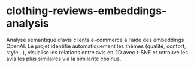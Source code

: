 # clothing-reviews-embeddings-analysis
Analyse sémantique d’avis clients e-commerce à l’aide des embeddings OpenAI. Le projet identifie automatiquement les thèmes (qualité, confort, style…), visualise les relations entre avis en 2D avec t-SNE et retrouve les avis les plus similaires via la similarité cosinus.
